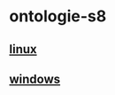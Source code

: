 # ontologie-s8

## [linux](https://github.com/protegeproject/protege-distribution/releases/download/v5.5.0/Protege-5.5.0-linux.tar.gz)

## [windows](https://github.com/protegeproject/protege-distribution/releases/download/v5.5.0/Protege-5.5.0-win.zip)
